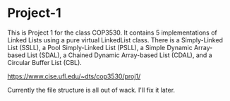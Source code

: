 # Project-1

This is Project 1 for the class COP3530. It contains 5 implementations of Linked Lists using a pure virtual LinkedList class.
There is a Simply-Linked List (SSLL), a Pool Simply-Linked List (PSLL), a Simple Dynamic Array-based List (SDAL), a Chained Dynamic Array-based List (CDAL), and a Circular Buffer List (CBL).

https://www.cise.ufl.edu/~dts/cop3530/proj1/

Currently the file structure is all out of wack. I'll fix it later.
